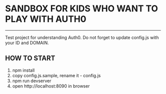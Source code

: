 # SANDBOX FOR KIDS WHO WANT TO PLAY WITH AUTH0
------------------------------------

Test project for understanding Auth0. Do not forget to update config.js with your ID and DOMAIN.

## HOW TO START
1. npm install
2. copy config.js.sample, rename it - config.js
3. npm run devserver
4. open http://localhost:8090 in browser
